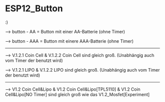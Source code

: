 # ESP12_Button
:)

--> button - AA = Button mit einer AA-Batterie (ohne Timer)

--> button - AAA = Button mit einere AAA-Batterie (ohne Timer)

__________________________________________________________________________________________________________________________________

--> V.1.2.1 Coin Cell & V.1.2.2 Coin Cell sind gleich groß. (Unabhängig auch vom Timer der benutzt wird)

--> V.1.2.1 LIPO & V.1.2.2 LIPO sind gleich groß. (Unabhängig auch vom Timer der benutzt wird)

__________________________________________________________________________________________________________________________________

--> V1.2 Coin Cell&Lipo & V1.2 Coin Cell&Lipo[TPL5110] & V1.2 Coin Cell&Lipo[NO Timer] sind gleich groß wie das V1.2_Mosfet[Experiment]
